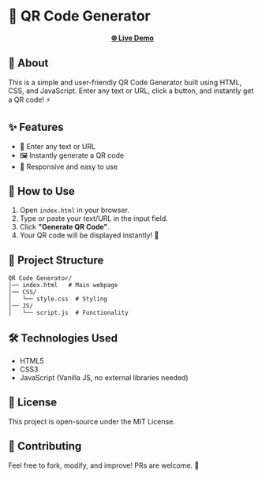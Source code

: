 # 🎯 QR Code Generator

<p align="center">
  <a href="https://monaderrrr.github.io/Ramadan-Challenge-with-10-JavaScript-Projects/QR%20Code%20Generator/index.html" target="_blank"><strong>🌐 Live Demo</strong></a> 
</p>

## 📜 About

This is a simple and user-friendly QR Code Generator built using HTML, CSS, and JavaScript. Enter any text or URL, click a button, and instantly get a QR code! ⚡

## ✨ Features

- 📌 Enter any text or URL
- 🖼️ Instantly generate a QR code
- 📱 Responsive and easy to use

## 🚀 How to Use

1. Open `index.html` in your browser.
2. Type or paste your text/URL in the input field.
3. Click **"Generate QR Code"**.
4. Your QR code will be displayed instantly! 🎉

## 📂 Project Structure

```
QR Code Generator/
│── index.html   # Main webpage
│── CSS/
│   └── style.css  # Styling
│── JS/
│   └── script.js  # Functionality
```

## 🛠️ Technologies Used

- HTML5
- CSS3
- JavaScript (Vanilla JS, no external libraries needed)

## 📜 License

This project is open-source under the MIT License.

## 🤝 Contributing

Feel free to fork, modify, and improve! PRs are welcome. 🚀
